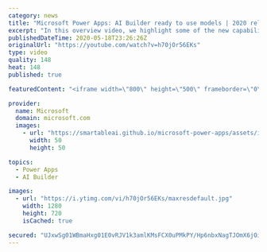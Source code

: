 ```yaml
---
category: news
title: "Microsoft Power Apps: AI Builder ready to use models | 2020 release wave 1 overview"
excerpt: "In this overview video, we highlight some of the new capabilities included in the latest update to Microsoft Power Apps, AI Builder ready to use models.     Here are the capabilities covered:   • Entity extraction helps you by identifying and extracting people, dates, places, locations, etc. from text"
publishedDateTime: 2020-05-18T23:26:26Z
originalUrl: "https://youtube.com/watch?v=h70jOr56EKs"
type: video
quality: 148
heat: 148
published: true

featuredContent: "<iframe width=\"800\" height=\"500\" frameborder=\"0\" src=\"https://www.youtube.com/embed/h70jOr56EKs\" allow=\"accelerometer; autoplay; encrypted-media; gyroscope; picture-in-picture\" allowfullscreen></iframe>"

provider:
  name: Microsoft
  domain: microsoft.com
  images:
    - url: "https://smartableai.github.io/microsoft-power-apps/assets/images/organizations/microsoft.com-50x50.jpg"
      width: 50
      height: 50

topics:
  - Power Apps
  - AI Builder

images:
  - url: "https://i.ytimg.com/vi/h70jOr56EKs/maxresdefault.jpg"
    width: 1280
    height: 720
    isCached: true

secured: "UJxwSg01WBmaHxg01E0vRJV1k3amlKMsFCX0uPMkPY/Hp6nbxNagTJOmX6jOiPqRPPtSlirSxsvkTIL9ixSyWB6fTrm2kaU9avFMwBO0HqkiRbpYBzDSbS9njWosTBQUeVnRMWTGohK+c2ydMZovv0BDmwqTuRic9FYTKp1dh1zVC0TAAEsOmVkjxRNK/huwPRf6LORdRoMUdQjgGBukoMjlqWPUI05EX7POVbMYfR8P11+G1VXJfGZR7xOcMq3aOHowkDp7HFpHcqRCJjWlWiUTpIYMOQV28aNuHPA/Oxef5g4CxI29LN/i+OQ6bzMgI/oPkWsHOSpqpGAQtJr6plOe8GpvGuDZiCV5YJayeMzNxasQ8IY//7ji062CrR2ipAW//aF1Hs4XQsZxKDLhGQN4+uxv7e7Jzg5O4e57XywdvCrgEqwhrbGKBDNVtF8a;UefScoFy71lZVQp0/d0yNA=="
---
```


